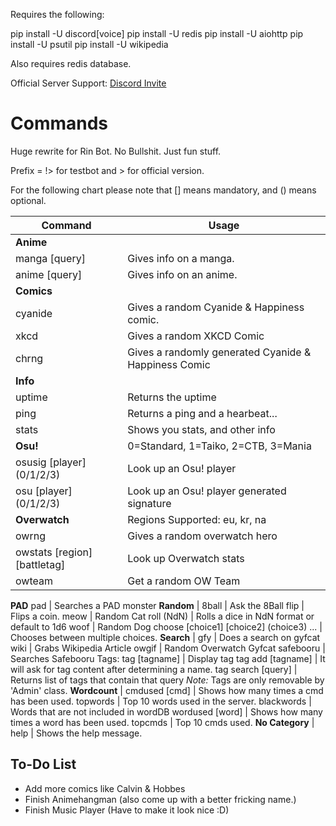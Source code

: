 Requires the following:

pip install -U discord[voice]
pip install -U redis
pip install -U aiohttp
pip install -U psutil
pip install -U wikipedia

Also requires redis database.

Official Server Support: [Discord Invite](https://discord.gg/Fzz344U)

# Commands

Huge rewrite for Rin Bot. No Bullshit. Just fun stuff.

Prefix = !> for testbot and > for official version.

For the following chart please note that [] means mandatory, and () means optional.

Command | Usage
------------ | -------------
**Anime** |
manga [query] | Gives info on a manga.
anime [query] | Gives info on an anime.
**Comics** |
cyanide | Gives a random Cyanide & Happiness comic.
xkcd | Gives a random XKCD Comic
chrng | Gives a randomly generated Cyanide & Happiness Comic
**Info** |
uptime | Returns the uptime
ping | Returns a ping and a hearbeat...
stats | Shows you stats, and other info    
**Osu!** | 0=Standard, 1=Taiko, 2=CTB, 3=Mania
osusig [player] (0/1/2/3) | Look up an Osu! player
osu [player] (0/1/2/3) | Look up an Osu! player generated signature
**Overwatch** | Regions Supported: eu, kr, na
owrng | Gives a random overwatch hero
owstats [region] [battletag] | Look up Overwatch stats
owteam | Get a random OW Team
**PAD**
pad | Searches a PAD monster
**Random** |
8ball | Ask the 8Ball
flip | Flips a coin.
meow | Random Cat
roll (NdN) | Rolls a dice in NdN format or default to 1d6
woof | Random Dog
choose [choice1] [choice2] (choice3) ... | Chooses between multiple choices.
**Search** |
gfy | Does a search on gyfcat
wiki | Grabs Wikipedia Article
owgif | Random Overwatch Gyfcat
safebooru | Searches Safebooru
Tags:
tag [tagname] | Display tag
tag add [tagname] | It will ask for tag content after determining a name.
tag search [query] | Returns list of tags that contain that query
  *Note:* Tags are only removable by 'Admin' class.
**Wordcount** |
cmdused [cmd] | Shows how many times a cmd has been used.
topwords | Top 10 words used in the server.
blackwords | Words that are not included in wordDB
wordused [word] | Shows how many times a word has been used.
topcmds | Top 10 cmds used.
**​No Category** |
help | Shows the help message.

## To-Do List

* Add more comics like Calvin & Hobbes
* Finish Animehangman (also come up with a better fricking name.)
* Finish Music Player (Have to make it look nice :D)

